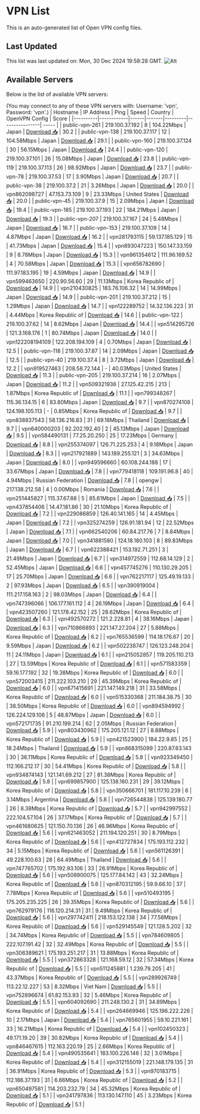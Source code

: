 # VPN List

This is an auto-generated list of Open VPN config files.

## Last Updated

This list was last updated on: Mon, 30 Dec 2024 19:58:28 GMT.
![Alt](https://repobeats.axiom.co/api/embed/186b98318ef1479477931607c1ad7d823f12451f.svg "Repobeats analytics image")

## Available Servers

Below is the list of available VPN servers:

(You may connect to any of these VPN servers with: Username: 'vpn', Password: 'vpn'.)
| Hostname | IP Address | Ping | Speed | Country | OpenVPN Config | Score |
|----------|------------|------|-------|---------|----------------| ----- |
| public-vpn-261 | 219.100.37.192 | 8 | 104.22Mbps | Japan | [Download 📥](./configs/server_0_JP.ovpn) | 30.2 |
| public-vpn-138 | 219.100.37.117 | 12 | 104.58Mbps | Japan | [Download 📥](./configs/server_1_JP.ovpn) | 29.1 |
| public-vpn-160 | 219.100.37.124 | 30 | 56.15Mbps | Japan | [Download 📥](./configs/server_2_JP.ovpn) | 24.4 |
| public-vpn-120 | 219.100.37.101 | 26 | 15.08Mbps | Japan | [Download 📥](./configs/server_3_JP.ovpn) | 23.8 |
| public-vpn-119 | 219.100.37.113 | 26 | 98.92Mbps | Japan | [Download 📥](./configs/server_4_JP.ovpn) | 23.7 |
| public-vpn-78 | 219.100.37.53 | 17 | 3.90Mbps | Japan | [Download 📥](./configs/server_5_JP.ovpn) | 20.7 |
| public-vpn-38 | 219.100.37.2 | 21 | 3.26Mbps | Japan | [Download 📥](./configs/server_6_JP.ovpn) | 20.0 |
| vpn862098727 | 47.153.73.109 | 9 | 23.33Mbps | United States | [Download 📥](./configs/server_7_US.ovpn) | 20.0 |
| public-vpn-45 | 219.100.37.9 | 15 | 2.09Mbps | Japan | [Download 📥](./configs/server_8_JP.ovpn) | 19.4 |
| public-vpn-185 | 219.100.37.193 | 22 | 184.21Mbps | Japan | [Download 📥](./configs/server_9_JP.ovpn) | 19.3 |
| public-vpn-207 | 219.100.37.167 | 24 | 5.48Mbps | Japan | [Download 📥](./configs/server_10_JP.ovpn) | 16.7 |
| public-vpn-153 | 219.100.37.109 | 14 | 4.87Mbps | Japan | [Download 📥](./configs/server_11_JP.ovpn) | 16.2 |
| vpn281793115 | 59.137.185.129 | 15 | 41.73Mbps | Japan | [Download 📥](./configs/server_12_JP.ovpn) | 15.4 |
| vpn893047223 | 150.147.33.159 | 9 | 8.78Mbps | Japan | [Download 📥](./configs/server_13_JP.ovpn) | 15.3 |
| vpn961354612 | 111.96.169.52 | 4 | 70.58Mbps | Japan | [Download 📥](./configs/server_14_JP.ovpn) | 15.3 |
| vpn656782690 | 111.97.183.195 | 19 | 4.59Mbps | Japan | [Download 📥](./configs/server_15_JP.ovpn) | 14.9 |
| vpn599463650 | 220.90.56.60 | 29 | 11.13Mbps | Korea Republic of | [Download 📥](./configs/server_16_KR.ovpn) | 14.9 |
| vpn210430825 | 183.76.106.32 | 14 | 14.99Mbps | Japan | [Download 📥](./configs/server_17_JP.ovpn) | 14.9 |
| public-vpn-201 | 219.100.37.212 | 15 | 1.29Mbps | Japan | [Download 📥](./configs/server_18_JP.ovpn) | 14.7 |
| vpn122289752 | 14.32.136.223 | 31 | 4.44Mbps | Korea Republic of | [Download 📥](./configs/server_19_KR.ovpn) | 14.6 |
| public-vpn-122 | 219.100.37.62 | 14 | 8.62Mbps | Japan | [Download 📥](./configs/server_20_JP.ovpn) | 14.4 |
| vpn514295726 | 121.3.168.176 | 1 | 80.74Mbps | Japan | [Download 📥](./configs/server_21_JP.ovpn) | 14.0 |
| vpn122208194109 | 122.208.194.109 | 4 | 0.70Mbps | Japan | [Download 📥](./configs/server_22_JP.ovpn) | 12.5 |
| public-vpn-118 | 219.100.37.87 | 14 | 2.09Mbps | Japan | [Download 📥](./configs/server_23_JP.ovpn) | 12.5 |
| public-vpn-40 | 219.100.37.4 | 8 | 3.72Mbps | Japan | [Download 📥](./configs/server_24_JP.ovpn) | 12.2 |
| vpn919527463 | 208.58.72.144 | - | 40.03Mbps | United States | [Download 📥](./configs/server_25_US.ovpn) | 11.3 |
| public-vpn-205 | 219.100.37.214 | 16 | 2.07Mbps | Japan | [Download 📥](./configs/server_26_JP.ovpn) | 11.2 |
| vpn509321936 | 27.125.42.215 | 213 | 1.87Mbps | Korea Republic of | [Download 📥](./configs/server_27_KR.ovpn) | 11.1 |
| vpn799348267 | 115.36.134.15 | 6 | 83.80Mbps | Japan | [Download 📥](./configs/server_28_JP.ovpn) | 9.7 |
| vpn870274108 | 124.198.105.113 | - | 0.85Mbps | Korea Republic of | [Download 📥](./configs/server_29_KR.ovpn) | 9.7 |
| vpn838837543 | 58.136.216.83 | 31 | 69.18Mbps | Thailand | [Download 📥](./configs/server_30_TH.ovpn) | 9.7 |
| vpn640000203 | 92.202.192.40 | 2 | 45.13Mbps | Japan | [Download 📥](./configs/server_31_JP.ovpn) | 9.5 |
| vpn584490131 | 77.25.20.250 | 25 | 17.23Mbps | Germany | [Download 📥](./configs/server_32_DE.ovpn) | 8.8 |
| vpn255374097 | 126.71.225.253 | 4 | 9.18Mbps | Japan | [Download 📥](./configs/server_33_JP.ovpn) | 8.3 |
| vpn217921889 | 143.189.255.121 | 3 | 34.63Mbps | Japan | [Download 📥](./configs/server_34_JP.ovpn) | 8.0 |
| vpn949596660 | 60.108.244.188 | 17 | 33.67Mbps | Japan | [Download 📥](./configs/server_35_JP.ovpn) | 7.8 |
| vpn779418118 | 109.191.96.8 | 40 | 4.94Mbps | Russian Federation | [Download 📥](./configs/server_36_RU.ovpn) | 7.8 |
| opengw | 217.138.212.58 | 4 | 0.00Mbps | Romania | [Download 📥](./configs/server_37_RO.ovpn) | 7.6 |
| vpn251445827 | 115.37.67.88 | 5 | 85.61Mbps | Japan | [Download 📥](./configs/server_38_JP.ovpn) | 7.5 |
| vpn437854406 | 14.47.181.86 | 30 | 21.10Mbps | Korea Republic of | [Download 📥](./configs/server_39_KR.ovpn) | 7.2 |
| vpn229086859 | 126.40.141.165 | 14 | 4.45Mbps | Japan | [Download 📥](./configs/server_40_JP.ovpn) | 7.2 |
| vpn325274259 | 126.91.181.94 | 12 | 22.52Mbps | Japan | [Download 📥](./configs/server_41_JP.ovpn) | 7.1 |
| vpn662540206 | 60.84.217.76 | 7 | 8.84Mbps | Japan | [Download 📥](./configs/server_42_JP.ovpn) | 7.0 |
| vpn341881580 | 124.18.180.103 | 8 | 89.83Mbps | Japan | [Download 📥](./configs/server_43_JP.ovpn) | 6.7 |
| vpn622388421 | 153.192.71.251 | 3 | 21.49Mbps | Japan | [Download 📥](./configs/server_44_JP.ovpn) | 6.7 |
| vpn314972559 | 112.68.14.129 | 2 | 52.45Mbps | Japan | [Download 📥](./configs/server_45_JP.ovpn) | 6.6 |
| vpn457745276 | 110.130.29.205 | 17 | 25.70Mbps | Japan | [Download 📥](./configs/server_46_JP.ovpn) | 6.6 |
| vpn762217117 | 125.49.19.133 | 2 | 97.93Mbps | Japan | [Download 📥](./configs/server_47_JP.ovpn) | 6.5 |
| vpn390919004 | 111.217.158.163 | 2 | 98.03Mbps | Japan | [Download 📥](./configs/server_48_JP.ovpn) | 6.4 |
| vpn747396066 | 106.177.161.112 | 4 | 26.19Mbps | Japan | [Download 📥](./configs/server_49_JP.ovpn) | 6.4 |
| vpn423507260 | 121.178.42.152 | 25 | 28.62Mbps | Korea Republic of | [Download 📥](./configs/server_50_KR.ovpn) | 6.3 |
| vpn492570272 | 121.2.228.81 | 4 | 38.16Mbps | Japan | [Download 📥](./configs/server_51_JP.ovpn) | 6.3 |
| vpn710866893 | 221.147.27.204 | 27 | 5.88Mbps | Korea Republic of | [Download 📥](./configs/server_52_KR.ovpn) | 6.2 |
| vpn765536599 | 114.18.176.67 | 20 | 9.59Mbps | Japan | [Download 📥](./configs/server_53_JP.ovpn) | 6.2 |
| vpn502238747 | 126.123.248.204 | 11 | 24.11Mbps | Japan | [Download 📥](./configs/server_54_JP.ovpn) | 6.1 |
| vpn215052857 | 119.205.110.213 | 27 | 13.59Mbps | Korea Republic of | [Download 📥](./configs/server_55_KR.ovpn) | 6.1 |
| vpn571583359 | 59.16.177.192 | 32 | 19.38Mbps | Korea Republic of | [Download 📥](./configs/server_56_KR.ovpn) | 6.0 |
| vpn572003415 | 211.222.103.210 | 29 | 45.39Mbps | Korea Republic of | [Download 📥](./configs/server_57_KR.ovpn) | 6.0 |
| vpn671415691 | 221.147.149.218 | 31 | 33.58Mbps | Korea Republic of | [Download 📥](./configs/server_58_KR.ovpn) | 6.0 |
| vpn515330368 | 211.184.38.75 | 30 | 38.50Mbps | Korea Republic of | [Download 📥](./configs/server_59_KR.ovpn) | 6.0 |
| vpn894594992 | 126.224.129.106 | 5 | 48.87Mbps | Japan | [Download 📥](./configs/server_60_JP.ovpn) | 6.0 |
| vpn572171735 | 91.210.199.214 | 62 | 2.05Mbps | Russian Federation | [Download 📥](./configs/server_61_RU.ovpn) | 5.9 |
| vpn803430962 | 175.205.121.12 | 27 | 8.88Mbps | Korea Republic of | [Download 📥](./configs/server_62_KR.ovpn) | 5.9 |
| vpn421523900 | 184.22.9.85 | 25 | 18.24Mbps | Thailand | [Download 📥](./configs/server_63_TH.ovpn) | 5.9 |
| vpn868315099 | 220.87.63.143 | 30 | 36.11Mbps | Korea Republic of | [Download 📥](./configs/server_64_KR.ovpn) | 5.8 |
| vpn923349450 | 112.166.212.17 | 30 | 54.41Mbps | Korea Republic of | [Download 📥](./configs/server_65_KR.ovpn) | 5.8 |
| vpn934874143 | 121.141.69.212 | 27 | 81.38Mbps | Korea Republic of | [Download 📥](./configs/server_66_KR.ovpn) | 5.8 |
| vpn699857900 | 125.138.160.231 | 29 | 39.12Mbps | Korea Republic of | [Download 📥](./configs/server_67_KR.ovpn) | 5.8 |
| vpn350666701 | 181.117.10.239 | 6 | 3.14Mbps | Argentina | [Download 📥](./configs/server_68_AR.ovpn) | 5.8 |
| vpn726544838 | 125.139.180.77 | 26 | 8.38Mbps | Korea Republic of | [Download 📥](./configs/server_69_KR.ovpn) | 5.7 |
| vpn942997552 | 222.104.57.104 | 26 | 37.17Mbps | Korea Republic of | [Download 📥](./configs/server_70_KR.ovpn) | 5.7 |
| vpn461680625 | 121.150.70.136 | 26 | 46.96Mbps | Korea Republic of | [Download 📥](./configs/server_71_KR.ovpn) | 5.6 |
| vpn621463052 | 211.194.120.251 | 30 | 8.79Mbps | Korea Republic of | [Download 📥](./configs/server_72_KR.ovpn) | 5.6 |
| vpn412727834 | 175.193.112.232 | 34 | 5.15Mbps | Korea Republic of | [Download 📥](./configs/server_73_KR.ovpn) | 5.6 |
| vpn561126391 | 49.228.100.63 | 28 | 64.49Mbps | Thailand | [Download 📥](./configs/server_74_TH.ovpn) | 5.6 |
| vpn747765702 | 175.192.93.106 | 33 | 26.91Mbps | Korea Republic of | [Download 📥](./configs/server_75_KR.ovpn) | 5.6 |
| vpn508900075 | 125.177.84.142 | 43 | 32.24Mbps | Korea Republic of | [Download 📥](./configs/server_76_KR.ovpn) | 5.6 |
| vpn870312195 | 59.9.66.10 | 37 | 7.78Mbps | Korea Republic of | [Download 📥](./configs/server_77_KR.ovpn) | 5.6 |
| vpn510493195 | 175.205.235.225 | 26 | 39.35Mbps | Korea Republic of | [Download 📥](./configs/server_78_KR.ovpn) | 5.6 |
| vpn762979176 | 116.120.214.31 | 31 | 9.49Mbps | Korea Republic of | [Download 📥](./configs/server_79_KR.ovpn) | 5.6 |
| vpn297742411 | 218.153.122.138 | 34 | 77.58Mbps | Korea Republic of | [Download 📥](./configs/server_80_KR.ovpn) | 5.6 |
| vpn529145549 | 121.128.5.202 | 32 | 34.74Mbps | Korea Republic of | [Download 📥](./configs/server_81_KR.ovpn) | 5.5 |
| vpn784609805 | 222.107.191.42 | 32 | 32.49Mbps | Korea Republic of | [Download 📥](./configs/server_82_KR.ovpn) | 5.5 |
| vpn306389621 | 175.193.251.217 | 31 | 13.88Mbps | Korea Republic of | [Download 📥](./configs/server_83_KR.ovpn) | 5.5 |
| vpn372863328 | 121.168.59.12 | 32 | 57.34Mbps | Korea Republic of | [Download 📥](./configs/server_84_KR.ovpn) | 5.5 |
| vpn511245881 | 1.239.79.205 | 41 | 43.37Mbps | Korea Republic of | [Download 📥](./configs/server_85_KR.ovpn) | 5.5 |
| vpn289926749 | 113.22.12.227 | 53 | 8.32Mbps | Viet Nam | [Download 📥](./configs/server_86_VN.ovpn) | 5.5 |
| vpn752896674 | 61.82.153.93 | 32 | 5.46Mbps | Korea Republic of | [Download 📥](./configs/server_87_KR.ovpn) | 5.5 |
| vpn604092690 | 211.248.130.2 | 31 | 34.89Mbps | Korea Republic of | [Download 📥](./configs/server_88_KR.ovpn) | 5.4 |
| vpn264669946 | 125.196.222.226 | 10 | 2.17Mbps | Japan | [Download 📥](./configs/server_89_JP.ovpn) | 5.4 |
| vpn765601955 | 59.10.221.161 | 33 | 16.21Mbps | Korea Republic of | [Download 📥](./configs/server_90_KR.ovpn) | 5.4 |
| vpn102450323 | 49.171.19.20 | 39 | 30.82Mbps | Korea Republic of | [Download 📥](./configs/server_91_KR.ovpn) | 5.4 |
| vpn846467615 | 112.163.220.19 | 25 | 2.66Mbps | Korea Republic of | [Download 📥](./configs/server_92_KR.ovpn) | 5.4 |
| vpn490535641 | 183.100.226.146 | 32 | 3.01Mbps | Korea Republic of | [Download 📥](./configs/server_93_KR.ovpn) | 5.4 |
| vpn312155019 | 221.148.179.135 | 31 | 36.91Mbps | Korea Republic of | [Download 📥](./configs/server_94_KR.ovpn) | 5.3 |
| vpn970183715 | 112.186.37.193 | 31 | 6.66Mbps | Korea Republic of | [Download 📥](./configs/server_95_KR.ovpn) | 5.2 |
| vpn650497581 | 114.203.232.79 | 34 | 45.32Mbps | Korea Republic of | [Download 📥](./configs/server_96_KR.ovpn) | 5.1 |
| vpn241797836 | 113.130.147.110 | 45 | 3.23Mbps | Korea Republic of | [Download 📥](./configs/server_97_KR.ovpn) | 5.1 |
